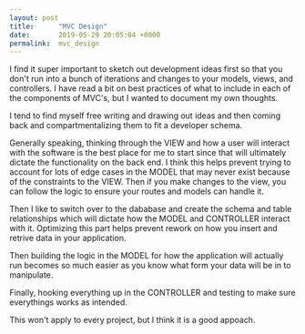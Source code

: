 ```yaml
---
layout: post
title:      "MVC Design"
date:       2019-05-29 20:05:04 +0000
permalink:  mvc_design
---
```



I find it super important to sketch out development ideas first so that you don't run into a bunch of iterations and changes to your models, views, and controllers. I have read a bit on best practices of what to include in each of the components of MVC's, but I wanted to document my own thoughts.

I tend to find myself free writing and drawing out ideas and then coming back and compartmentalizing them to fit a developer schema.

Generally speaking, thinking through the VIEW and how a user will interact with the software is the best place for me to start since that will ultimately dictate the functionality on the back end. I think this helps prevent trying to account for lots of edge cases in the MODEL that may never exist because of the constraints to the VIEW. Then if you make changes to the view, you can follow the logic to ensure your routes and models can handle it.

Then I like to switch over to the dababase and create the schema and table relationships which will dictate how the MODEL and CONTROLLER interact with it. Optimizing this part helps prevent rework on how you insert and retrive data in your application.

Then building the logic in the MODEL for how the application will actually run becomes so much easier as you know what form your data will be in to manipulate.

Finally, hooking everything up in the CONTROLLER and testing to make sure everythings works as intended.

This won't apply to every project, but I think it is a good appoach.


